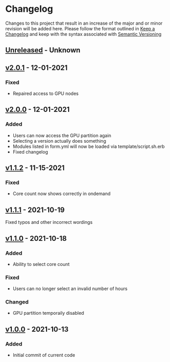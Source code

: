 # Changelog
Changes to this project that result in an increase of the major and or minor revision will be added here. Please follow the format outlined in [Keep a Changelog](http://keepachangelog.com/en/1.0.0/) and keep with the syntax associated with [Semantic Versioning](https://semver.org/)

## [Unreleased] - Unknown

## [v2.0.1] - 12-01-2021
### Fixed
- Repaired access to GPU nodes

## [v2.0.0] - 12-01-2021
### Added
- Users can now access the GPU partition again
- Selecting a version actually does something
- Modules listed in form.yml will now be loaded via template/script.sh.erb
- Fixed changelog

## [v1.1.2] - 11-15-2021
### Fixed
- Core count now shows correctly in ondemand

## [v1.1.1] - 2021-10-19
Fixed typos and other incorrect wordings

## [v1.1.0] - 2021-10-18
### Added
- Ability to select core count
### Fixed
- Users can no longer select an invalid number of hours
### Changed
- GPU partition temporaily disabled

## [v1.0.0] - 2021-10-13
### Added
- Initial commit of current code

[Unreleased]: https://github.com/UCO-HPC/buddy_ansys/compare/v2.0.1...devel
[v2.0.1]: https://github.com/UCO-HPC/buddy_ansys/compare/v2.0.0...v2.0.1
[v2.0.0]: https://github.com/UCO-HPC/buddy_ansys/compare/v1.1.2...v2.0.0
[v1.1.2]: https://github.com/UCO-HPC/buddy_ansys/compare/v1.1.1...v1.1.2
[v1.1.1]: https://github.com/UCO-HPC/buddy_ansys/compare/v1.1.0...v1.1.1
[v1.1.0]: https://github.com/UCO-HPC/buddy_ansys/compare/v1.0.0...v1.1.0
[v1.0.0]: https://github.com/UCO-HPC/buddy_ansys/releases/tag/v1.0.0
